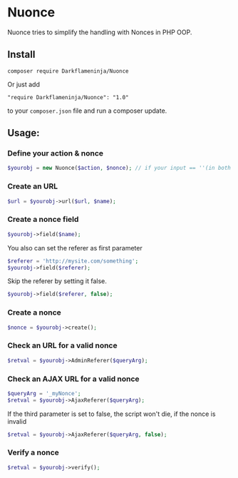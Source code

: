 # Nuonce
Nuonce tries to simplify the handling with Nonces in PHP OOP. 
## Install

```
composer require Darkflameninja/Nuonce
```

Or just add

```
"require Darkflameninja/Nuonce": "1.0"
```
to your `composer.json` file and run a composer update.

## Usage:
### Define your action & nonce
```php
$yourobj = new Nuonce($action, $nonce); // if your input == ''(in both cases),it's predefined as action = nonce_action & nonce = _wpnonce
```
### Create an URL
```php
$url = $yourobj->url($url, $name);
```

### Create a nonce field
```php
$yourobj->field($name);
```

You also can set the referer as first parameter

```php
$referer = 'http://mysite.com/something';
$yourobj->field($referer);
```

Skip the referer by setting it false. 
```php
$yourobj->field($referer, false);
```


### Create a nonce

```php
$nonce = $yourobj->create();
```

### Check an URL for a valid nonce
```php
$retval = $yourobj->AdminReferer($queryArg);
```

### Check an AJAX URL for a valid nonce
```php
$queryArg = '_myNonce';
$retval = $yourobj->AjaxReferer($queryArg);
```

If the third parameter is set to false, the script won't die, if the nonce is invalid

```php
$retval = $yourobj->AjaxReferer($queryArg, false);
```

### Verify a nonce
```php
$retval = $yourobj->verify();
```
